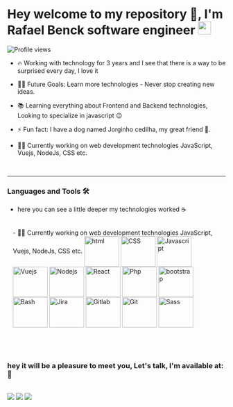 <head>
<link rel="stylesheet" href="https://cdn.jsdelivr.net/gh/devicons/devicon@v2.15.1/devicon.min.css">
</head>

<body>

<h1 align="left">Hey welcome to my repository 🤙, I'm Rafael Benck software engineer  <img src="https://raw.githubusercontent.com/kaueMarques/kaueMarques/master/hi.gif" height="30px"></h1>
<p align="left"> <img src="https://komarev.com/ghpvc/?username=rafaelbenck&color=yellow" alt="Profile views" /> </p>

- 🔥 Working with technology for 3 years and I see that there is a way to be surprised every day, I love it

- 💪🏼 Future Goals: Learn more technologies - Never stop creating new ideas.

- 📚 Learning everything about Frontend and Backend technologies, Looking to specialize in javascript 😉

- ⚡ Fun fact: I have a dog named Jorginho cedilha, my great friend 🐶.

- 👨‍💻 Currently working on web development technologies JavaScript, Vuejs, NodeJs, CSS etc.

<br>

---

### Languages and Tools 🛠

- here you can see a little deeper my technologies worked ☕

<div style="display: inline_block; margin:13px;"><br>
- 👨‍💻 Currently working on web development technologies JavaScript, Vuejs, NodeJs, CSS etc.
<img align="center" alt="html" height="70" width="80" src="https://cdn.jsdelivr.net/gh/devicons/devicon/icons/html5/html5-plain-wordmark.svg">
<img align="center" alt="CSS" height="70" width="80" src="https://cdn.jsdelivr.net/gh/devicons/devicon/icons/css3/css3-plain-wordmark.svg">
<img align="center" alt="Javascript" height="70" width="80" src="https://cdn.jsdelivr.net/gh/devicons/devicon/icons/javascript/javascript-original.svg">
<img align="center" alt="Vuejs" height="70" width="80" src="https://cdn.jsdelivr.net/gh/devicons/devicon/icons/vuejs/vuejs-original-wordmark.svg">
<img align="center" alt="Nodejs" height="70" width="80" src="https://cdn.jsdelivr.net/gh/devicons/devicon/icons/nodejs/nodejs-plain-wordmark.svg">
<img align="center" alt="React" height="70" width="80" src="https://cdn.jsdelivr.net/gh/devicons/devicon/icons/react/react-original-wordmark.svg">
<img align="center" alt="Php" height="70" width="80" src="https://cdn.jsdelivr.net/gh/devicons/devicon/icons/php/php-plain.svg">     
<img align="center" alt="bootstrap" height="70" width="80" src="https://cdn.jsdelivr.net/gh/devicons/devicon/icons/bootstrap/bootstrap-plain-wordmark.svg">
<img align="center" alt="Bash" height="70" width="80" src="https://cdn.jsdelivr.net/gh/devicons/devicon/icons/bash/bash-original.svg">
<img align="center" alt="Jira" height="70" width="80" src="https://cdn.jsdelivr.net/gh/devicons/devicon/icons/jira/jira-original-wordmark.svg">
<img align="center" alt="Gitlab" height="70" width="80" src="https://cdn.jsdelivr.net/gh/devicons/devicon/icons/gitlab/gitlab-original.svg">
<img align="center" alt="Git" height="70" width="80" src="https://cdn.jsdelivr.net/gh/devicons/devicon/icons/git/git-original.svg">
<img align="center" alt="Sass" height="70" width="80" src="https://cdn.jsdelivr.net/gh/devicons/devicon/icons/sass/sass-original.svg">

</div>

## <br/>

### hey it will be a pleasure to meet you, Let's talk, I'm available at: 📝

<br>
<div> 
  <!-- <a href="" target="_blank"><img src="https://img.shields.io/badge/YouTube-FF0000?style=for-the-badge&logo=youtube&logoColor=white" target="_blank"></a> -->
  <a href="https://instagram.com/benckrafael" target="_blank"><img src="https://img.shields.io/badge/-Instagram-%23E4405F?style=for-the-badge&logo=instagram&logoColor=white" target="_blank"></a>
  <a href = "mailto:rafaelbenckc@gmail.com"><img src="https://img.shields.io/badge/-Gmail-%23333?style=for-the-badge&logo=gmail&logoColor=white" target="_blank"></a>
  <a href="https://www.linkedin.com/in/rafaelbenck" target="_blank"><img src="https://img.shields.io/badge/-LinkedIn-%230077B5?style=for-the-badge&logo=linkedin&logoColor=white" target="_blank"></a> 
  
</div>

<br />
</body>
